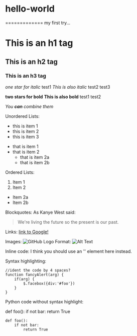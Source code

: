 # hello-world
=============
my first try...

# This is an h1 tag
## This is an h2 tag
### This is an h3 tag

*one star for italic* test1
_This is also italic_ test2
test3

**two stars for bold**
__This is also bold__ test1
test2

_You **can** combine them_

Unordered Lists:
- this is item 1
- this is item 2
- this is item 3

* that is item 1
* that is item 2
  * that is item 2a
  * that is item 2b
   
Ordered Lists:

1. Item 1
2. Item 2
  * Item 2a
  * Item 2b

Blockquotes:
As Kanye West said:
> We're living the future so
> the present is our past.

Links:
[link to Google!](http://google.com)

Images:
![GitHub Logo](/images/logo.png)
Format: ![Alt Text](url)

Inline code:
I think you should use an 
'<addr>' element here instead.

Syntax highlighting:

    //ident the code by 4 spaces?
    function fancyAlert(arg) {
        if(arg) {
            $.facebox({div:'#foo'})
        }
    }
    
Python code without syntax highlight:

def foo():
    if not bar:
        return True
        
    def foo():
        if not bar:
            return True
